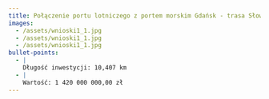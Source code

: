 ```yaml
---
title: Połączenie portu lotniczego z portem morskim Gdańsk - trasa Słowackiego
images:
  - /assets/wnioski1_1.jpg
  - /assets/wnioski1_1.jpg
  - /assets/wnioski1_1.jpg
bullet-points:
  - |
    Długość inwestycji: 10,407 km
  - |
    Wartość: 1 420 000 000,00 zł
---
```

